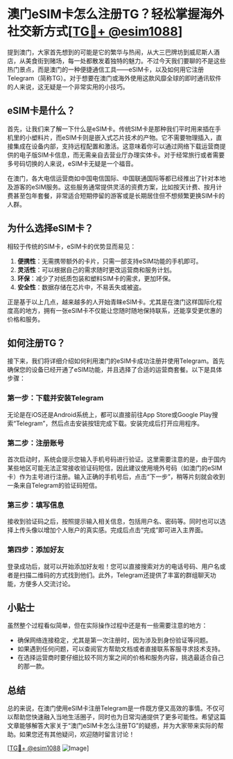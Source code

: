 # 澳门eSIM卡怎么注册TG？轻松掌握海外社交新方式[[TG💪+ @esim1088](https://t.me/s/esim1088)]

提到澳门，大家首先想到的可能是它的繁华与热闹，从大三巴牌坊到威尼斯人酒店，从美食街到赌场，每一处都散发着独特的魅力。不过今天我们要聊的不是这些热门景点，而是澳门的一种便捷通信工具——eSIM卡，以及如何用它注册Telegram（简称TG）。对于想要在澳门或海外使用这款风靡全球的即时通讯软件的人来说，这无疑是一个非常实用的小技巧。

## eSIM卡是什么？

首先，让我们来了解一下什么是eSIM卡。传统SIM卡是那种我们平时用来插在手机里的小塑料片，而eSIM卡则是嵌入式芯片技术的产物。它不需要物理插入，直接集成在设备内部，支持远程配置和激活。这意味着你可以通过网络下载运营商提供的电子版SIM卡信息，而无需亲自去营业厅办理实体卡。对于经常旅行或者需要多号码切换的人来说，eSIM卡无疑是一个福音。

在澳门，各大电信运营商如中国电信国际、中国联通国际等都已经推出了针对本地及游客的eSIM服务。这些服务通常提供灵活的资费方案，比如按天计费、按月计费甚至包年套餐，非常适合短期停留的游客或是长期居住但不想频繁更换SIM卡的人群。

## 为什么选择eSIM卡？

相较于传统的SIM卡，eSIM卡的优势显而易见：

1. **便携性**：无需携带额外的卡片，只需一部支持eSIM功能的手机即可。
2. **灵活性**：可以根据自己的需求随时更改运营商和服务计划。
3. **环保**：减少了对纸质包装和塑料SIM卡的需求，更加环保。
4. **安全性**：数据存储在芯片中，不易丢失或被盗。

正是基于以上几点，越来越多的人开始青睐eSIM卡。尤其是在澳门这样国际化程度高的地方，拥有一张eSIM卡不仅能让您随时随地保持联系，还能享受更优惠的价格和服务。

## 如何注册TG？

接下来，我们将详细介绍如何利用澳门的eSIM卡成功注册并使用Telegram。首先确保您的设备已经开通了eSIM功能，并且选择了合适的运营商套餐。以下是具体步骤：

### 第一步：下载并安装Telegram

无论是在iOS还是Android系统上，都可以直接前往App Store或Google Play搜索“Telegram”，然后点击安装按钮完成下载。安装完成后打开应用程序。

### 第二步：注册账号

首次启动时，系统会提示您输入手机号码进行验证。这里需要注意的是，由于国内某些地区可能无法正常接收验证码短信，因此建议使用境外号码（如澳门的eSIM卡）作为主号进行注册。输入正确的手机号后，点击“下一步”，稍等片刻就会收到一条来自Telegram的验证码短信。

### 第三步：填写信息

接收到验证码之后，按照提示输入相关信息，包括用户名、密码等。同时也可以选择上传头像以增加个人账户的真实感。完成后点击“完成”即可进入主界面。

### 第四步：添加好友

登录成功后，就可以开始添加好友啦！您可以直接搜索对方的电话号码、用户名或者是扫描二维码的方式找到他们。此外，Telegram还提供了丰富的群组聊天功能，方便多人交流讨论。

## 小贴士

虽然整个过程看似简单，但在实际操作过程中还是有一些需要注意的地方：

- 确保网络连接稳定，尤其是第一次注册时，因为涉及到身份验证等问题。
- 如果遇到任何问题，可以查阅官方帮助文档或者直接联系客服寻求技术支持。
- 在选择运营商时要仔细比较不同方案之间的价格和服务内容，挑选最适合自己的那一款。

## 总结

总的来说，在澳门使用eSIM卡注册Telegram是一件既方便又高效的事情。不仅可以帮助您快速融入当地生活圈子，同时也为日常沟通提供了更多可能性。希望这篇文章能够解答大家关于“澳门eSIM卡怎么注册TG”的疑惑，并为大家带来实际的帮助。如果您还有其他疑问，欢迎随时留言讨论！

[[TG💪+ @esim1088](https://t.me/s/esim1088) ![Image](https://i.postimg.cc/4NQfJmqS/Snipaste-2025-05-13-00-14-12.png)]